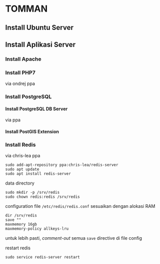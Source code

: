 # TOMMAN

## Install Ubuntu Server

## Install Aplikasi Server

### Install Apache

### Install PHP7
via ondrej ppa

### Install PostgreSQL

#### Install PostgreSQL DB Server
via ppa

#### Install PostGIS Extension


### Install Redis
via chris-lea ppa

```
sudo add-apt-repository ppa:chris-lea/redis-server
sudo apt update
sudo apt install redis-server
```

data directory
```
sudo mkdir -p /srv/redis
sudo chown redis:redis /srv/redis
```

configuration
file `/etc/redis/redis.conf`
sesuaikan dengan alokasi RAM

```
dir /srv/redis
save ""
maxmemory 16gb
maxmemory-policy allkeys-lru
```

untuk lebih pasti, _comment-out_ semua `save` directive di file config

restart redis
```
sudo service redis-server restart
```


